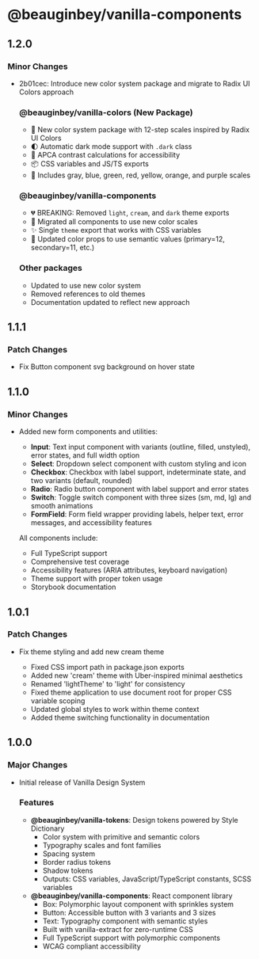 # @beauginbey/vanilla-components

## 1.2.0

### Minor Changes

- 2b01cec: Introduce new color system package and migrate to Radix UI Colors approach

  ### @beauginbey/vanilla-colors (New Package)

  - 🎨 New color system package with 12-step scales inspired by Radix UI Colors
  - 🌓 Automatic dark mode support with `.dark` class
  - 🎯 APCA contrast calculations for accessibility
  - 📦 CSS variables and JS/TS exports
  - 🌈 Includes gray, blue, green, red, yellow, orange, and purple scales

  ### @beauginbey/vanilla-components

  - 💔 BREAKING: Removed `light`, `cream`, and `dark` theme exports
  - 🔄 Migrated all components to use new color scales
  - ✨ Single `theme` export that works with CSS variables
  - 🎨 Updated color props to use semantic values (primary=12, secondary=11, etc.)

  ### Other packages

  - Updated to use new color system
  - Removed references to old themes
  - Documentation updated to reflect new approach

## 1.1.1

### Patch Changes

- Fix Button component svg background on hover state

## 1.1.0

### Minor Changes

- Added new form components and utilities:

  - **Input**: Text input component with variants (outline, filled, unstyled), error states, and full width option
  - **Select**: Dropdown select component with custom styling and icon
  - **Checkbox**: Checkbox with label support, indeterminate state, and two variants (default, rounded)
  - **Radio**: Radio button component with label support and error states
  - **Switch**: Toggle switch component with three sizes (sm, md, lg) and smooth animations
  - **FormField**: Form field wrapper providing labels, helper text, error messages, and accessibility features

  All components include:

  - Full TypeScript support
  - Comprehensive test coverage
  - Accessibility features (ARIA attributes, keyboard navigation)
  - Theme support with proper token usage
  - Storybook documentation

## 1.0.1

### Patch Changes

- Fix theme styling and add new cream theme

  - Fixed CSS import path in package.json exports
  - Added new 'cream' theme with Uber-inspired minimal aesthetics
  - Renamed 'lightTheme' to 'light' for consistency
  - Fixed theme application to use document root for proper CSS variable scoping
  - Updated global styles to work within theme context
  - Added theme switching functionality in documentation

## 1.0.0

### Major Changes

- Initial release of Vanilla Design System

  ### Features

  - **@beauginbey/vanilla-tokens**: Design tokens powered by Style Dictionary
    - Color system with primitive and semantic colors
    - Typography scales and font families
    - Spacing system
    - Border radius tokens
    - Shadow tokens
    - Outputs: CSS variables, JavaScript/TypeScript constants, SCSS variables
  - **@beauginbey/vanilla-components**: React component library
    - Box: Polymorphic layout component with sprinkles system
    - Button: Accessible button with 3 variants and 3 sizes
    - Text: Typography component with semantic styles
    - Built with vanilla-extract for zero-runtime CSS
    - Full TypeScript support with polymorphic components
    - WCAG compliant accessibility
